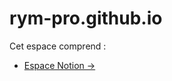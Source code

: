# rym-pro.github.io

Cet espace comprend :

- [Espace Notion →](https://www.notion.so/Notion-au-quotidien-28bab2f466e080d892becc849a23e1ed?pvs=21)
